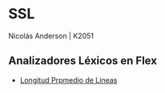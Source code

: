 # SSL
Nicolás Anderson | K2051

## Analizadores Léxicos en Flex

* [Longitud Prpmedio de Lineas](https://github.com/nanderson87/SSL/tree/master/Longitud-Promedio-de-Lineas)
